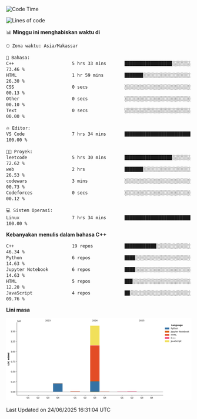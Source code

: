 <!--START_SECTION:waka-->
![Code Time](http://img.shields.io/badge/Code%20Time-288%20hrs%204%20mins-blue)

![Lines of code](https://img.shields.io/badge/Sejak%20Hello%20World%20aku%20telah%20menulis-1.9%20million%20baris%20kode-blue)

📊 **Minggu ini menghabiskan waktu di** 

```text
🕑︎ Zona waktu: Asia/Makassar

💬 Bahasa: 
C++                      5 hrs 33 mins       ██████████████████░░░░░░░   73.46 % 
HTML                     1 hr 59 mins        ███████░░░░░░░░░░░░░░░░░░   26.30 % 
CSS                      0 secs              ░░░░░░░░░░░░░░░░░░░░░░░░░   00.13 % 
Other                    0 secs              ░░░░░░░░░░░░░░░░░░░░░░░░░   00.10 % 
Text                     0 secs              ░░░░░░░░░░░░░░░░░░░░░░░░░   00.00 % 

🔥 Editor: 
VS Code                  7 hrs 34 mins       █████████████████████████   100.00 % 

🐱‍💻 Proyek: 
leetcode                 5 hrs 30 mins       ██████████████████░░░░░░░   72.62 % 
web                      2 hrs               ███████░░░░░░░░░░░░░░░░░░   26.53 % 
codewars                 3 mins              ░░░░░░░░░░░░░░░░░░░░░░░░░   00.73 % 
Codeforces               0 secs              ░░░░░░░░░░░░░░░░░░░░░░░░░   00.12 % 

💻 Sistem Operasi: 
Linux                    7 hrs 34 mins       █████████████████████████   100.00 % 
```

**Kebanyakan menulis dalam bahasa C++** 

```text
C++                      19 repos            ████████████░░░░░░░░░░░░░   46.34 % 
Python                   6 repos             ████░░░░░░░░░░░░░░░░░░░░░   14.63 % 
Jupyter Notebook         6 repos             ████░░░░░░░░░░░░░░░░░░░░░   14.63 % 
HTML                     5 repos             ███░░░░░░░░░░░░░░░░░░░░░░   12.20 % 
JavaScript               4 repos             ██░░░░░░░░░░░░░░░░░░░░░░░   09.76 % 
```



**Lini masa**

![Lines of Code chart](https://raw.githubusercontent.com/yusuf601/yusuf601/main/assets/bar_graph.png)


 Last Updated on 24/06/2025 16:31:04 UTC
<!--END_SECTION:waka-->

